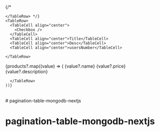 <TableContainer component={Paper}>
<Table sx={{ minWidth: 650 }} aria-label="simple table">
  <TableHead>
    {/* <TableRow>
 
    </TableRow> */}
    <TableRow>
      <TableCell align="center">
        <Checkbox />
      </TableCell>
      <TableCell align="center">Title</TableCell>
      <TableCell align="center">Desc</TableCell>
      <TableCell align="center">usersNumber</TableCell>
    
    </TableRow>
  </TableHead>
  <TableBody>
    {products?.map((value) => (
      <TableRow key={value._id} sx={{ '&:last-child td, &:last-child th': { border: 0 } }}>
        <TableCell align="center">
          <Checkbox />
        </TableCell>
        <TableCell component="th" scope="row" align="center">
          {value?.name}
        </TableCell>
        <TableCell align="center"> {value?.price} </TableCell>
        <TableCell align="center"> {value?.description} </TableCell>
    
      </TableRow> 
    ))}
  </TableBody>
</Table>



</TableContainer>  # pagination-table-mongodb-nextjs
# pagination-table-mongodb-nextjs
